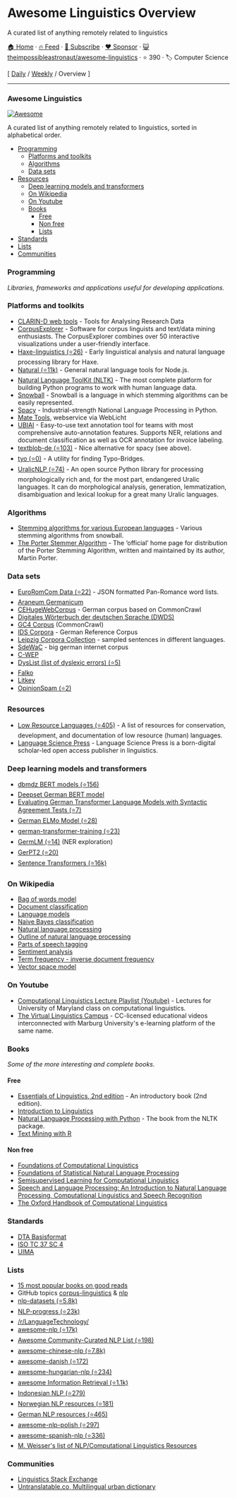 # Awesome Linguistics Overview

A curated list of anything remotely related to linguistics

[🏠 Home](/README.md) · [🔥 Feed](https://www.trackawesomelist.com/theimpossibleastronaut/awesome-linguistics/rss.xml) · [📮 Subscribe](https://trackawesomelist.us17.list-manage.com/subscribe?u=d2f0117aa829c83a63ec63c2f&id=36a103854c) · [❤️  Sponsor](https://github.com/sponsors/theowenyoung) · [😺 theimpossibleastronaut/awesome-linguistics](https://github.com/theimpossibleastronaut/awesome-linguistics) · ⭐ 390 · 🏷️ Computer Science

[ [Daily](/content/theimpossibleastronaut/awesome-linguistics/README.md) / [Weekly](/content/theimpossibleastronaut/awesome-linguistics/week/README.md) / Overview ]

---

### Awesome Linguistics

[![Awesome](https://cdn.rawgit.com/sindresorhus/awesome/d7305f38d29fed78fa85652e3a63e154dd8e8829/media/badge.svg)](https://github.com/sindresorhus/awesome)

A curated list of anything remotely related to linguistics, sorted in alphabetical order.

*   [Programming](#programming)
    *   [Platforms and toolkits](#platforms-and-toolkits)
    *   [Algorithms](#algorithms)
    *   [Data sets](#data-sets)
*   [Resources](#resources)
    *   [Deep learning models and transformers](#deep-learning-models-and-transformers)
    *   [On Wikipedia](#on-wikipedia)
    *   [On Youtube](#on-youtube)
    *   [Books](#books)
        *   [Free](#free)
        *   [Non free](#non-free)
        *   [Lists](#lists)
*   [Standards](#standards)
*   [Lists](#lists)
*   [Communities](#communities)

### Programming

*Libraries, frameworks and applications useful for developing applications.*

### Platforms and toolkits

*   [CLARIN-D web tools](https://www.clarin-d.net/en/analysing) - Tools for Analysing Research Data
*   [CorpusExplorer](https://notes.jan-oliver-ruediger.de/software/corpusexplorer-overview/) - Software for corpus linguists and text/data mining enthusiasts. The CorpusExplorer combines over 50 interactive visualizations under a user-friendly interface.
*   [Haxe-linguistics (⭐26)](https://github.com/sexybiggetje/haxe-linguistics) - Early linguistical analysis and natural language processing library for Haxe.
*   [Natural (⭐11k)](https://github.com/NaturalNode/natural) - General natural language tools for Node.js.
*   [Natural Language ToolKit (NLTK)](http://www.nltk.org/) - The most complete platform for building Python programs to work with human language data.
*   [Snowball](https://snowballstem.org/) - Snowball is a language in which stemming algorithms can be easily represented.
*   [Spacy](https://spacy.io/) - Industrial-strength  National Language Processing in Python.
*   [Mate Tools](http://hdl.handle.net/11022/1007-0000-0000-8E4E-A), webservice via WebLicht
*   [UBIAI](https://ubiai.tools/) - Easy-to-use text annotation tool for teams with most comprehensive auto-annotation features. Supports NER, relations and document classification as well as OCR annotation for invoice labeling.
*   [textblob-de (⭐103)](https://github.com/markuskiller/textblob-de) - Nice alternative for spacy (see above).
*   [tyo (⭐0)](https://github.com/mongsvo/tyo) - A utility for finding Typo-Bridges.
*   [UralicNLP (⭐74)](https://github.com/mikahama/uralicNLP) - An open source Python library for processing morphologically rich and, for the most part, endangered Uralic languages. It can do morphological analysis, generation, lemmatization, disambiguation and lexical lookup for a great many Uralic languages.

### Algorithms

*   [Stemming algorithms for various European languages](http://snowball.tartarus.org/texts/stemmersoverview.html) - Various stemming algorithms from snowball.
*   [The Porter Stemmer Algorithm](http://tartarus.org/martin/PorterStemmer/) - The ‘official’ home page for distribution of the Porter Stemming Algorithm, written and maintained by its author, Martin Porter.

### Data sets

*   [EuroRomCom Data (⭐22)](https://github.com/kirkins/euroromcom) - JSON formatted Pan-Romance word lists.
*   [Araneum Germanicum](http://aranea.juls.savba.sk/aranea_about/_germanicum.html)
*   [CEHugeWebCorpus](https://lindat.mff.cuni.cz/repository/xmlui/handle/11372/LRT-2638) - German corpus based on CommonCrawl
*   [Digitales Wörterbuch der deutschen Sprache (DWDS)](https://dwds.de)
*   [GC4 Corpus](https://german-nlp-group.github.io/projects/gc4-corpus.html) (CommonCrawl)
*   [IDS Corpora](https://www1.ids-mannheim.de/kl/projekte/korpora) - German Reference Corpus
*   [Leipzig Corpora Collection](https://wortschatz.uni-leipzig.de/en/download/) - sampled sentences in different languages.
*   [SdeWaC](https://www.ims.uni-stuttgart.de/forschung/ressourcen/korpora/sdewac.en.html) - big german internet corpus
*   [C-WEP](http://lingured.info/linguistic-resources/cwep/)
*   [DysList (list of dyslexic errors) (⭐5)](https://github.com/Rauschii/DysListGerman)
*   [Falko](https://www.linguistik.hu-berlin.de/de/institut/professuren/korpuslinguistik/forschung/falko)
*   [Litkey](https://www.linguistics.ruhr-uni-bochum.de/litkeycorpus/)
*   [OpinionSpam (⭐2)](https://github.com/hdaSprachtechnologie/OpinionSpam)

### Resources

*   [Low Resource Languages (⭐405)](https://github.com/RIchardLitt/low-resource-languages) - A list of resources for conservation, development, and documentation of low resource (human) languages.
*   [Language Science Press](https://langsci-press.org/) - Language Science Press is a born-digital scholar-led open access publisher in linguistics.

### Deep learning models and transformers

*   [dbmdz BERT models (⭐156)](https://github.com/dbmdz/berts)
*   [Deepset German BERT model](https://deepset.ai/german-bert)
*   [Evaluating German Transformer Language Models with Syntactic Agreement Tests (⭐7)](https://github.com/DFKI-NLP/gevalm)
*   [German ELMo Model (⭐28)](https://github.com/t-systems-on-site-services-gmbh/german-elmo-model)
*   [german-transformer-training (⭐23)](https://github.com/PhilipMay/german-transformer-training)
*   [GermLM (⭐14)](https://github.com/tonianelope/Multilingual-BERT) (NER exploration)
*   [GerPT2 (⭐20)](https://github.com/bminixhofer/gerpt2)
*   [Sentence Transformers (⭐16k)](https://github.com/UKPLab/sentence-transformers)

### On Wikipedia

*   [Bag of words model](https://en.wikipedia.org/wiki/Bag-of-words_model)
*   [Document classification](https://en.wikipedia.org/wiki/Document_classification)
*   [Language models](https://en.wikipedia.org/wiki/Language_model)
*   [Naive Bayes classification](https://en.wikipedia.org/wiki/Naive_Bayes_classifier)
*   [Natural language processing](https://en.wikipedia.org/wiki/Natural_language_processing)
*   [Outline of natural language processing](https://en.wikipedia.org/wiki/Outline_of_natural_language_processing)
*   [Parts of speech tagging](https://en.wikipedia.org/wiki/Part-of-speech_tagging)
*   [Sentiment analysis](https://en.wikipedia.org/wiki/Sentiment_analysis)
*   [Term frequency - inverse document frequency](https://en.wikipedia.org/wiki/Tf%E2%80%93idf)
*   [Vector space model](https://en.wikipedia.org/wiki/Vector_space_model)

### On Youtube

*   [Computational Linguistics Lecture Playlist (Youtube)](https://www.youtube.com/playlist?list=PLegWUnz91WfuPebLI97-WueAP90JO-15i) - Lectures for University of Maryland class on computational linguistics.
*   [The Virtual Linguistics Campus](https://www.youtube.com/channel/UCaMpov1PPVXGcKYgwHjXB3g) - CC-licensed educational videos interconnected with Marburg University's e-learning platform of the same name.

### Books

*Some of the more interesting and complete books.*

#### Free

*   [Essentials of Linguistics, 2nd edition](https://ecampusontario.pressbooks.pub/essentialsoflinguistics2/) - An introductory book (2nd edition).
*   [Introduction to Linguistics](https://linguistics.ucla.edu/people/Kracht/courses/ling20-fall07/ling-intro.pdf)
*   [Natural Language Processing with Python](https://www.nltk.org/book/) - The book from the NLTK package.
*   [Text Mining with R](https://www.tidytextmining.com)

#### Non free

*   [Foundations of Computational Linguistics](https://books.google.com/books?id=o9iGAgAAQBAJ\&dq=Foundations+of+Computational+Linguistics\&hl=nl\&source=gbs_navlinks_s)
*   [Foundations of Statistical Natural Language Processing](https://books.google.nl/books?id=YiFDxbEX3SUC)
*   [Semisupervised Learning for Computational Linguistics](https://books.google.com/books/about/Semisupervised_Learning_for_Computationa.html?id=VCd67cGB_rAC\&redir_esc=y)
*   [Speech and Language Processing: An Introduction to Natural Language Processing, Computational Linguistics and Speech Recognition](https://books.google.nl/books?id=fZmj5UNK8AQC)
*   [The Oxford Handbook of Computational Linguistics](https://www.oxfordhandbooks.com/view/10.1093/oxfordhb/9780199276349.001.0001/oxfordhb-9780199276349)

### Standards

*   [DTA Basisformat](https://www.deutschestextarchiv.de/doku/basisformat/)
*   [ISO TC 37 SC 4](https://www.iso.org/committee/297592.html)
*   [UIMA](https://docs.oasis-open.org/uima/v1.0/os/uima-spec-os.html)

### Lists

*   [15 most popular books on good reads](https://www.goodreads.com/shelf/show/natural-language-processing)
*   GitHub topics [corpus-linguistics](https://github.com/topics/corpus-linguistics) & [nlp](https://github.com/topics/nlp)
*   [nlp-datasets (⭐5.8k)](https://github.com/niderhoff/nlp-datasets)
*   [NLP-progress (⭐23k)](https://github.com/sebastianruder/NLP-progress)
*   [/r/LanguageTechnology/](https://www.reddit.com/r/LanguageTechnology/)
*   [awesome-nlp (⭐17k)](https://github.com/keon/awesome-nlp)
*   [Awesome Community-Curated NLP List (⭐198)](https://github.com/alvations/awesome-community-curated-nlp)
*   [awesome-chinese-nlp (⭐7.8k)](https://github.com/crownpku/Awesome-Chinese-NLP)
*   [awesome-danish (⭐172)](https://github.com/fnielsen/awesome-danish)
*   [awesome-hungarian-nlp (⭐234)](https://github.com/oroszgy/awesome-hungarian-nlp)
*   [awesome Information Retrieval (⭐1.1k)](https://github.com/harpribot/awesome-information-retrieval)
*   [Indonesian NLP (⭐279)](https://github.com/kmkurn/id-nlp-resource)
*   [Norwegian NLP resources (⭐181)](https://github.com/web64/norwegian-nlp-resources)
*   [German NLP resources (⭐465)](https://github.com/adbar/German-NLP/)
*   [awesome-nlp-polish (⭐297)](https://github.com/ksopyla/awesome-nlp-polish)
*   [awesome-spanish-nlp (⭐336)](https://github.com/dav009/awesome-spanish-nlp)
*   [M. Weisser's list of NLP/Computational Linguistics Resources](https://martinweisser.org/corpora_site/comp_ling_resources.html)

### Communities

*   [Linguistics Stack Exchange](https://linguistics.stackexchange.com/)
*   [Untranslatable.co, Multilingual urban dictionary](https://untranslatable.co/)

